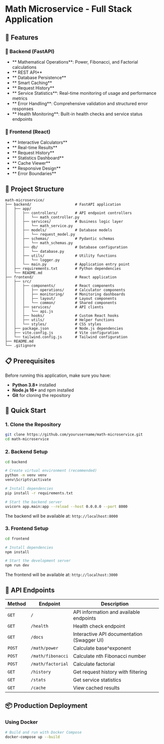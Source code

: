 # Math Microservice - Full Stack Application

## 🚀 Features

### 🔧 Backend (FastAPI)
- ** Mathematical Operations**: Power, Fibonacci, and Factorial calculations
- ** REST API**
- ** Database Persistence**
- ** Smart Caching**
- ** Request History**
- ** Service Statistics**: Real-time monitoring of usage and performance metrics
- ** Error Handling**: Comprehensive validation and structured error responses
- ** Health Monitoring**: Built-in health checks and service status endpoints

### 🎨 Frontend (React)
- ** Interactive Calculators**
- ** Real-time Results**
- ** Request History**
- ** Statistics Dashboard**
- ** Cache Viewer**
- ** Responsive Design**
- ** Error Boundaries**

## 📁 Project Structure

```
math-microservice/
├── backend/                    # FastAPI application
│   ├── app/
│   │   ├── controllers/        # API endpoint controllers
│   │   │   └── math_controller.py
│   │   ├── services/           # Business logic layer
│   │   │   └── math_service.py
│   │   ├── models/             # Database models
│   │   │   └── request_model.py
│   │   ├── schemas/            # Pydantic schemas
│   │   │   └── math_schemas.py
│   │   ├── db/                 # Database configuration
│   │   │   └── database.py
│   │   ├── utils/              # Utility functions
│   │   │   └── logger.py
│   │   └── main.py             # Application entry point
│   ├── requirements.txt        # Python dependencies
│   └── README.md
├── frontend/                   # React application
│   ├── src/
│   │   ├── components/         # React components
│   │   │   ├── operations/     # Calculator components
│   │   │   ├── monitoring/     # Monitoring dashboards
│   │   │   ├── layout/         # Layout components
│   │   │   └── common/         # Shared components
│   │   ├── services/           # API clients
│   │   │   └── api.js
│   │   ├── hooks/              # Custom React hooks
│   │   ├── utils/              # Helper functions
│   │   └── styles/             # CSS styles
│   ├── package.json            # Node.js dependencies
│   ├── vite.config.js          # Vite configuration
│   └── tailwind.config.js      # Tailwind configuration
├── README.md                   
└── .gitignore
```

## 📋 Prerequisites

Before running this application, make sure you have:

- **Python 3.8+** installed
- **Node.js 16+** and npm installed
- **Git** for cloning the repository

## 🚦 Quick Start

### 1. Clone the Repository

```bash
git clone https://github.com/yourusername/math-microservice.git
cd math-microservice
```

### 2. Backend Setup

```bash
cd backend

# Create virtual environment (recommended)
python -m venv venv
venv\Scripts\activate

# Install dependencies
pip install -r requirements.txt

# Start the backend server
uvicorn app.main:app --reload --host 0.0.0.0 --port 8000
```

The backend will be available at: `http://localhost:8000`

### 3. Frontend Setup

```bash
cd frontend

# Install dependencies
npm install

# Start the development server
npm run dev
```

The frontend will be available at: `http://localhost:3000`

## 🔗 API Endpoints

| Method | Endpoint | Description |
|--------|----------|-------------|
| `GET` | `/` | API information and available endpoints |
| `GET` | `/health` | Health check endpoint |
| `GET` | `/docs` | Interactive API documentation (Swagger UI) |
| `POST` | `/math/power` | Calculate base^exponent |
| `POST` | `/math/fibonacci` | Calculate nth Fibonacci number |
| `POST` | `/math/factorial` | Calculate factorial |
| `GET` | `/history` | Get request history with filtering |
| `GET` | `/stats` | Get service statistics |
| `GET` | `/cache` | View cached results |


## 📦 Production Deployment

### Using Docker

```bash
# Build and run with Docker Compose
docker-compose up --build
```


